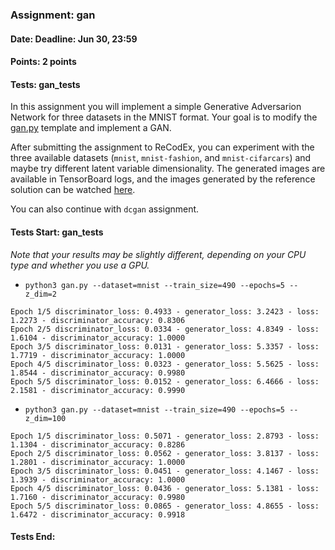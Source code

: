 ### Assignment: gan
#### Date: Deadline: Jun 30, 23:59
#### Points: 2 points
#### Tests: gan_tests

In this assignment you will implement a simple Generative Adversarion Network
for three datasets in the MNIST format. Your goal is to modify the
[gan.py](https://github.com/ufal/npfl114/tree/past-2122/labs/12/gan.py)
template and implement a GAN.

After submitting the assignment to ReCodEx, you can experiment with the three
available datasets (`mnist`, `mnist-fashion`, and `mnist-cifarcars`) and
maybe try different latent variable dimensionality. The generated images are
available in TensorBoard logs, and the images generated by the reference
solution can be watched
[here](https://ufal.mff.cuni.cz/~straka/courses/npfl114/2122/demos/gan.html).

You can also continue with `dcgan` assignment.

#### Tests Start: gan_tests
_Note that your results may be slightly different, depending on your CPU type and whether you use a GPU._
- `python3 gan.py --dataset=mnist --train_size=490 --epochs=5 --z_dim=2`
```
Epoch 1/5 discriminator_loss: 0.4933 - generator_loss: 3.2423 - loss: 1.2273 - discriminator_accuracy: 0.8306
Epoch 2/5 discriminator_loss: 0.0334 - generator_loss: 4.8349 - loss: 1.6104 - discriminator_accuracy: 1.0000
Epoch 3/5 discriminator_loss: 0.0131 - generator_loss: 5.3357 - loss: 1.7719 - discriminator_accuracy: 1.0000
Epoch 4/5 discriminator_loss: 0.0323 - generator_loss: 5.5625 - loss: 1.8544 - discriminator_accuracy: 0.9980
Epoch 5/5 discriminator_loss: 0.0152 - generator_loss: 6.4666 - loss: 2.1581 - discriminator_accuracy: 0.9990
```
- `python3 gan.py --dataset=mnist --train_size=490 --epochs=5 --z_dim=100`
```
Epoch 1/5 discriminator_loss: 0.5071 - generator_loss: 2.8793 - loss: 1.1304 - discriminator_accuracy: 0.8286
Epoch 2/5 discriminator_loss: 0.0562 - generator_loss: 3.8137 - loss: 1.2801 - discriminator_accuracy: 1.0000
Epoch 3/5 discriminator_loss: 0.0451 - generator_loss: 4.1467 - loss: 1.3939 - discriminator_accuracy: 1.0000
Epoch 4/5 discriminator_loss: 0.0436 - generator_loss: 5.1381 - loss: 1.7160 - discriminator_accuracy: 0.9980
Epoch 5/5 discriminator_loss: 0.0865 - generator_loss: 4.8655 - loss: 1.6472 - discriminator_accuracy: 0.9918
```
#### Tests End:
